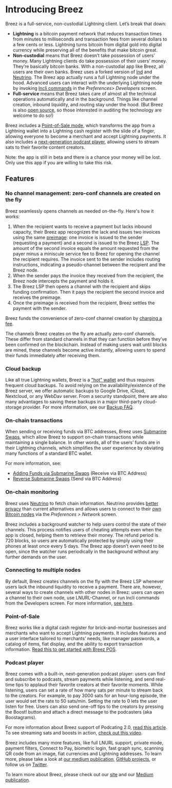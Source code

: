 # Introducing Breez

Breez is a full-service, non-custodial Lightning client. Let’s break that down:

* **Lightning** is a bitcoin payment network that reduces transaction times from minutes to milliseconds and transaction fees from several dollars to a few cents or less. Lightning turns bitcoin from digital gold into digital currency while preserving all of the benefits that make bitcoin great.
* **Non-custodial** means that Breez doesn’t take possession of users’ money. Many Lightning clients do take possession of their users’ money. They’re basically bitcoin banks. With a non-custodial app like Breez, all users are their own banks. Breez uses a forked version of [lnd](https://github.com/LightningNetwork/lnd) and [Neutrino](https://github.com/lightninglabs/neutrino). The Breez app actually runs a full Lightning node under the hood. Advanced users can interact with the underlying Lightning node by invoking [lncli commands](https://dev.lightning.community/overview/) in the _Preferences> Developers_ screen.
* **Full-service** means that Breez takes care of almost all the technical operations automatically and in the background. Things like channel creation, inbound liquidity, and routing stay under the hood. (But Breez is also [open source](https://github.com/breez), so those interested in auditing the technology are welcome to do so!)

Breez includes a [Point-of-Sale mode](How-to-Get-Started-with-Breez-POS.md), which transforms the app from a Lightning wallet into a Lightning cash register with the slide of a finger, allowing everyone to become a merchant and accept Lightning payments. It also includes a [next-generation podcast player](https://medium.com/breez-technology/podcasts-on-breez-streaming-sats-for-streaming-ideas-d9361ae8a627), allowing users to stream sats to their favorite content creators.

Note: the app is still in beta and there is a chance your money will be lost. Only use this app if you are willing to take this risk.

## Features

### No channel management: zero-conf channels are created on the fly

Breez seamlessly opens channels as needed on-the-fly. Here's how it works:

1. When the recipient wants to receive a payment but lacks inbound capacity, their Breez app recognizes the lack and issues two invoices using the same [preimage](https://wiki.ion.radar.tech/tech/bitcoin/pre-image): one invoice is issued to the sender (requesting a payment) and a second is issued to the Breez [LSP](https://medium.com/breez-technology/introducing-lightning-service-providers-fe9fb1665d5f). The amount of the second invoice equals the amount requested from the payer minus a miniscule service fee to Breez for opening the channel the recipient requires. The invoice sent to the sender includes routing instructions, indicating a pseudo-channel between the recipient and the Breez node.
2. When the sender pays the invoice they received from the recipient, the Breez node intercepts the payment and holds it.
3. The Breez LSP then opens a channel with the recipient and skips funding confirmation. Then it pays the recipient the second invoice and receives the preimage.
4. Once the preimage is received from the recipient, Breez settles the payment with the sender.

Breez funds the convenience of zero-conf channel creation by [charging a fee](What-are-the-Breez-Fees.md).

The channels Breez creates on the fly are actually zero-conf channels. These differ from standard channels in that they can function before they’ve been confirmed on the blockchain. Instead of making users wait until blocks are mined, these channels become active instantly, allowing users to spend their funds immediately after receiving them.

### Cloud backup

Like all true Lightning wallets, Breez is a ["hot" wallet](https://dergigi.com/2022/06/27/the-words-we-use-in-bitcoin/) and thus requires frequent cloud backups. To avoid relying on the availability/existence of the Breez server, we offer automatic backups to Google Drive, iCloud, Nextcloud, or any WebDav server. From a security standpoint, there are also many advantages to saving these backups in a major third-party cloud-storage provider. For more information, see our [Backup FAQ](Backup-FAQ.md).

### On-chain transactions

When sending or receiving funds via BTC addresses, Breez uses [Submarine Swaps](https://docs.lightning.engineering/the-lightning-network/lightning-overview/understanding-submarine-swaps), which allow Breez to support on-chain transactions while maintaining a single balance. In other words, all of the users’ funds are in their Lightning channels, which simplifies the user experience by obviating many functions of a standard BTC wallet.

For more information, see:



* [Adding Funds via Submarine Swaps](Adding-Funds-via-Submarine-Swaps.md) (Receive via BTC Address)
* [Reverse Submarine Swaps](https://medium.com/breez-technology/reverse-submarine-swaps-another-step-towards-a-p2p-lightning-economy-bacb040fdca7) (Send via BTC Address)

### On-chain monitoring

Breez uses [Neutrino](https://github.com/lightninglabs/neutrino) to fetch chain information. Neutrino provides [better privacy](https://medium.com/breez-technology/the-only-thing-better-than-minimal-trust-is-none-at-all-34456f650332?source=collection_home---4------8-----------------------) than current alternatives and allows users to connect to their [own Bitcoin nodes](Connecting-a-Bitcoin-node-supporting-BIP-157.md) via the _Preferences > Network_ screen.

Breez includes a background watcher to help users control the state of their channels. This process notifies users of cheating attempts even when the app is closed, helping them to retrieve their money. The refund period is 720 blocks, so users are automatically protected by simply using their phones at least once every 5 days. The Breez app doesn’t even need to be open, since the watcher runs periodically in the background without any further demands on the user.

### Connecting to multiple nodes

By default, Breez creates channels on the fly with the Breez LSP whenever users lack the inbound liquidity to receive a payment. There are, however, several ways to create channels with other nodes in Breez: users can open a channel to their own node, use LNURL-Channel, or run lncli commands from the Developers screen. For more information, [see here](Opening-Channels.md).

### Point-of-Sale

Breez works like a digital cash register for brick-and-mortar businesses and merchants who want to accept Lightning payments. It includes features and a user interface tailored to merchants’ needs, like manager passwords, a catalog of items, fiat display, and the ability to export transaction information. [Read this to get started with Breez POS](How-to-Get-Started-with-Breez-POS.md).

### Podcast player

Breez comes with a built-in, next-generation podcast player: users can find and subscribe to podcasts, stream payments while listening, and send real-time tips to applaud their favorite creators at their favorite moments. While listening, users can set a rate of how many sats per minute to stream back to the creators. For example, to pay 3000 sats for an hour-long episode, the user would set the rate to 50 sats/min. Setting the rate to 0 lets the user listen for free. Users can also send one-off tips to the creators by pressing the Boost! button and attach a direct message to the podcasters (aka Boostagrams). 

For more information about Breez support of Podcating 2.0, [read this article](https://medium.com/breez-technology/podcasts-on-breez-streaming-sats-for-streaming-ideas-d9361ae8a627). To see streaming sats and boosts in action, [check out this video](https://youtu.be/wA3Qn7vhY7Y?t=474).

Breez includes many more features, like full LNURL support, private mode, payment filters, Connect to Pay, biometric login, fast graph sync, scanning QR code from an image, fiat currencies and Lightning addresses. To learn more, please take a look at [our medium publication](https://medium.com/breez-technology), [GitHub projects](https://github.com/breez), or follow us on [Twitter](https://twitter.com/breez_tech).

To learn more about Breez, please check out our [site](https://breez.technology) and our [Medium publication](https://medium.com/breez-technology).
